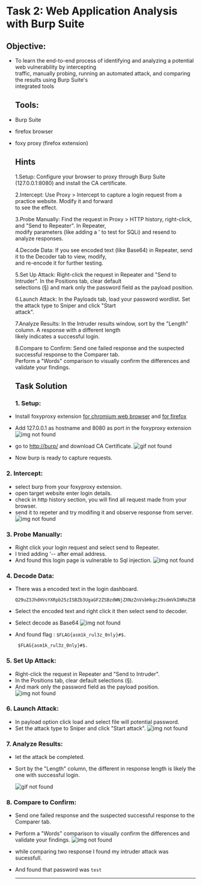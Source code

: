 # Task 2: Web Application Analysis with Burp Suite

## Objective: 
- To learn the end-to-end process of identifying and analyzing a potential web vulnerability by intercepting <br>traffic, manually probing, running an automated attack, and comparing the results using Burp Suite's<br> integrated tools

  ## Tools:
- Burp Suite
- firefox browser
- foxy proxy (firefox extension)

  ## Hints

  1.Setup: Configure your browser to proxy through Burp Suite (127.0.0.1:8080) and install the CA certificate.

  2.Intercept: Use Proxy > Intercept to capture a login request from a practice website. Modify it and forward <br> to see the effect.

  3.Probe Manually: Find the request in Proxy > HTTP history, right-click, and "Send to Repeater". In Repeater,<br> modify parameters (like adding a ' to test for SQLi) and resend to analyze responses.

  4.Decode Data: If you see encoded text (like Base64) in Repeater, send it to the Decoder tab to view, modify,<br> and re-encode it for further testing.

  5.Set Up Attack: Right-click the request in Repeater and "Send to Intruder". In the Positions tab, clear default<br>
   selections (§) and mark only the password field as the payload position.

  6.Launch Attack: In the Payloads tab, load your password wordlist. Set the attack type to Sniper and click "Start<br>
   attack".
  
  7.Analyze Results: In the Intruder results window, sort by the "Length" column. A response with a different length<br>
    likely indicates a successful login.
  
  8.Compare to Confirm: Send one failed response and the suspected successful response to the Comparer tab. <br>Perform a
    "Words" comparison to visually confirm the differences and validate your findings.

  ## Task Solution

  ### 1. Setup:

- Install foxyproxy extension [for chromium web browser](https://chromewebstore.google.com/detail/foxyproxy/gcknhkkoolaabfmlnjonogaaifnjlfnp) and [for firefox](https://addons.mozilla.org/en-US/firefox/addon/foxyproxy-standard/?utm_source=addons.mozilla.org&utm_medium=referral&utm_content=search)
- Add 127.0.0.1 as hostname and 8080 as port in the foxyproxy extension
   ![img not found](assets/foxy-proxy.png)
- go to [http://burp/](http://burp/) and download CA Certificate.
 ![gif not found](assets/crt-install.gif)
- Now burp is ready to capture requests.
 ### 2. Intercept:
- select burp from your foxyproxy extension.
- open target website enter login details.
- check in http history section, you will find all request made from your browser.
- send it to repeter and try modifing it and observe response from server.
 ![img not found](assets/login-req-captured.png)

### 3. Probe Manually:

- Right click your login request and select send to Repeater.
- I tried adding '-- after email address.
- And found this login page is vulnerable to Sql injection.
 ![img not found](assets/sql-injection.png)

### 4. Decode Data:
- There was a encoded text in the login dashboard.

      Q29uZ3JhdHVsYXRpb25zISBZb3UgaGF2ZSBzdWNjZXNzZnVsbHkgc29sdmVkIHRoZSBsYWIgZGVzaWduZWQgYnkgQXNtaWssICRGTEFHe2FzbTFrX3J1bDN6XzBubHl9IyQ=.
- Select the encoded text and right click it then select send to decoder.
- Select decode as Base64
![img not found](assets/msg-decoded.png)
- And found flag : `$FLAG{asm1k_rul3z_0nly}#$.`

       $FLAG{asm1k_rul3z_0nly}#$.

### 5. Set Up Attack:

- Right-click the request in Repeater and "Send to Intruder".
- In the Positions tab, clear default selections (§).
- And mark only the password field as the payload position.
![img not found](assets/intruder-payload.png)

### 6. Launch Attack: 
- In payload option click load and select file will potential password.
- Set the attack type to Sniper and click "Start attack".
  ![img not found](assets/intruder-payload.png)

### 7. Analyze Results:
- let the attack be completed.
- Sort by the "Length" column, the different in response length is likely the one with successful login.

   ![gif not found](assets/intruder-brute.gif)

### 8. Compare to Confirm: 

- Send one failed response and the suspected successful response to the Comparer tab.
- Perform a "Words" comparison to visually confirm the differences and validate your findings.
![img not found](assets/compare.png)
- while comparing two response I found my intruder attack was sucessfull.
- And found that password was `test`
  
  ---

  
